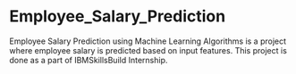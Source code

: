 # Employee_Salary_Prediction
Employee Salary Prediction using Machine Learning Algorithms is a project where employee salary is predicted based on input features. This project is done as a part of IBMSkillsBuild Internship. 
